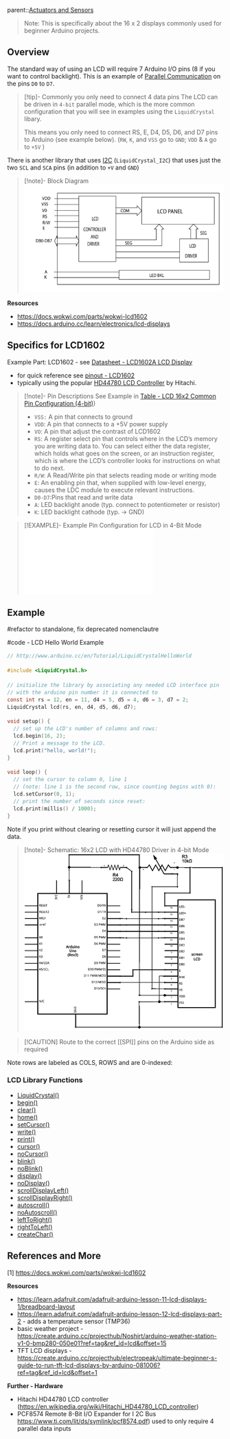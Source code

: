 parent::[Actuators and Sensors](Actuators%20and%20Sensors.md)

> Note: This is specifically about the 16 x 2 displays commonly used for beginner Arduino projects.

## Overview

The standard way of using an LCD will require 7 Arduino I/O pins (8 if you want to control backlight). This is an example of [Parallel Communication](Parallel%20Communication.md) on the pins `D0` to `D7`.

> [!tip]- Commonly you only need to connect 4 data pins 
> The LCD can be driven in `4-bit` parallel mode, which is the more common configuration that you will see in examples using the `LiquidCrystal` libary.	
> 
> This means you only need to connect RS, E, D4, D5, D6, and D7 pins to Arduino (see example below). (`RW`, `K`, and `VSS` go to `GND`; `VDD` &  `A` go to `+5V` )

There is another library that uses [I2C](I2C) (`LiquidCrystal_I2C`) that uses just the two `SCL` and `SCA` pins (in addition to `+V` and `GND`)

> [!note]- Block Diagram
> ![](Personal%20Folders/that_marouk_ish/attachments/Pasted%20image%2020221017112251.png)

**Resources**
- https://docs.wokwi.com/parts/wokwi-lcd1602
- https://docs.arduino.cc/learn/electronics/lcd-displays

## Specifics for LCD1602

Example Part: LCD1602  - see [Datasheet - LCD1602A LCD Display](Personal%20Folders/that_marouk_ish/attachments/Datasheet%20-%20LCD1602A%20LCD%20Display.pdf)
- for quick reference see [pinout - LCD1602](pinout%20-%20LCD1602.md)
- typically using the popular [HD44780 LCD Controller](https://en.wikipedia.org/wiki/Hitachi_HD44780_LCD_controller) by Hitachi. 

> [!note]- Pin Descriptions 
> See Example in [Table - LCD 16x2 Common Pin Configuration (4-bit)](Table%20-%20LCD%2016x2%20Common%20Pin%20Configuration%20(4-bit).md))
> - `VSS:` A pin that connects to ground  
> - `VDD`: A pin that connects to a +5V power supply  
> - `VO`: A pin that adjust the contrast of LCD1602  
> - `RS`: A register select pin that controls where in the LCD’s memory you are writing data to. You can select either the data register, which holds what goes on the screen, or an instruction register, which is where the LCD’s controller looks for instructions on what to do next.
> - `R/W`: A Read/Write pin that selects reading mode or writing mode  
> - `E`: An enabling pin that, when supplied with low-level energy, causes the LDC module to execute relevant instructions.  
> - `D0-D7`:Pins that read and write data  
> - `A`: LED backlight anode (typ. connect to potentiometer or resistor)
> - `K`: LED backlight cathode (typ. -> GND)

> [!EXAMPLE]- Example Pin Configuration for LCD in 4-Bit Mode
> ![Table - LCD 16x2 Common Pin Configuration (4-bit)](Table%20-%20LCD%2016x2%20Common%20Pin%20Configuration%20(4-bit).md)

## Example

#refactor to standalone, fix deprecated nomenclautre

#code - LCD Hello World Example 
```c
// http://www.arduino.cc/en/Tutorial/LiquidCrystalHelloWorld

#include <LiquidCrystal.h>

// initialize the library by associating any needed LCD interface pin
// with the arduino pin number it is connected to
const int rs = 12, en = 11, d4 = 5, d5 = 4, d6 = 3, d7 = 2;
LiquidCrystal lcd(rs, en, d4, d5, d6, d7);

void setup() {
  // set up the LCD's number of columns and rows:
  lcd.begin(16, 2);
  // Print a message to the LCD.
  lcd.print("hello, world!");
}

void loop() {
  // set the cursor to column 0, line 1
  // (note: line 1 is the second row, since counting begins with 0):
  lcd.setCursor(0, 1);
  // print the number of seconds since reset:
  lcd.print(millis() / 1000);
}
```

Note if you print without clearing or resetting cursor it will just append the data.

> [!note]- Schematic: 16x2 LCD with HD44780 Driver in 4-bit Mode
> ![](Personal%20Folders/that_marouk_ish/attachments/Pasted%20image%2020221017115858.png)

> [!CAUTION] Route to the correct [[SPI]] pins on the Arduino side as required

Note rows are labeled as COLS, ROWS and are 0-indexed:

### LCD Library Functions
-   [LiquidCrystal()](https://www.arduino.cc/reference/en/libraries/liquidcrystal/liquidcrystal)
-   [begin()](https://www.arduino.cc/reference/en/libraries/liquidcrystal/begin)
-   [clear()](https://www.arduino.cc/reference/en/libraries/liquidcrystal/clear)
-   [home()](https://www.arduino.cc/reference/en/libraries/liquidcrystal/home)
-   [setCursor()](https://www.arduino.cc/reference/en/libraries/liquidcrystal/setcursor)
-   [write()](https://www.arduino.cc/reference/en/libraries/liquidcrystal/write)
-   [print()](https://www.arduino.cc/reference/en/libraries/liquidcrystal/print)
-   [cursor()](https://www.arduino.cc/reference/en/libraries/liquidcrystal/cursor)
-   [noCursor()](https://www.arduino.cc/reference/en/libraries/liquidcrystal/nocursor)
-   [blink()](https://www.arduino.cc/reference/en/libraries/liquidcrystal/blink)
-   [noBlink()](https://www.arduino.cc/reference/en/libraries/liquidcrystal/noblink)
-   [display()](https://www.arduino.cc/reference/en/libraries/liquidcrystal/display)
-   [noDisplay()](https://www.arduino.cc/reference/en/libraries/liquidcrystal/nodisplay)
-   [scrollDisplayLeft()](https://www.arduino.cc/reference/en/libraries/liquidcrystal/scrolldisplayleft)
-   [scrollDisplayRight()](https://www.arduino.cc/reference/en/libraries/liquidcrystal/scrolldisplayright)
-   [autoscroll()](https://www.arduino.cc/reference/en/libraries/liquidcrystal/autoscroll)
-   [noAutoscroll()](https://www.arduino.cc/reference/en/libraries/liquidcrystal/noautoscroll)
-   [leftToRight()](https://www.arduino.cc/reference/en/libraries/liquidcrystal/lefttoright)
-   [rightToLeft()](https://www.arduino.cc/reference/en/libraries/liquidcrystal/righttoleft)
-   [createChar()](https://www.arduino.cc/reference/en/libraries/liquidcrystal/createchar)

## References and More
[1] https://docs.wokwi.com/parts/wokwi-lcd1602

**Resources**
- https://learn.adafruit.com/adafruit-arduino-lesson-11-lcd-displays-1/breadboard-layout
- https://learn.adafruit.com/adafruit-arduino-lesson-12-lcd-displays-part-2 - adds a temperature sensor (TMP36)
- basic weather project - https://create.arduino.cc/projecthub/Noshirt/arduino-weather-station-v1-0-bmp280-050e01?ref=tag&ref_id=lcd&offset=15
- TFT LCD displays - https://create.arduino.cc/projecthub/electropeak/ultimate-beginner-s-guide-to-run-tft-lcd-displays-by-arduino-081006?ref=tag&ref_id=lcd&offset=1

**Further - Hardware**
- Hitachi HD44780 LCD controller (https://en.wikipedia.org/wiki/Hitachi_HD44780_LCD_controller) 
- PCF8574 Remote 8-Bit I/O Expander for I 2C Bus https://www.ti.com/lit/ds/symlink/pcf8574.pdf) used to only require 4 parallel data inputs